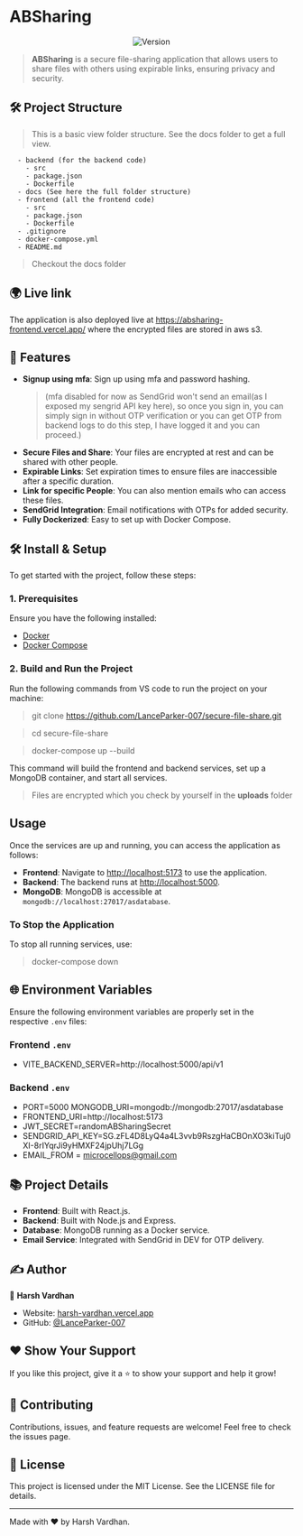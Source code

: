# ABSharing

<p align="center">
  <img alt="Version" src="https://img.shields.io/badge/version-1.0-blue.svg?cacheSeconds=2592000" />
</p>

> **ABSharing** is a secure file-sharing application that allows users to share files with others using expirable links, ensuring privacy and security.

## 🛠 Project Structure

> This is a basic view folder structure. See the docs folder to get a full view.

```
  - backend (for the backend code)
    - src
    - package.json
    - Dockerfile
  - docs (See here the full folder structure)
  - frontend (all the frontend code)
    - src
    - package.json
    - Dockerfile
  - .gitignore
  - docker-compose.yml
  - README.md
```

> Checkout the docs folder

## 🌍 Live link

The application is also deployed live at https://absharing-frontend.vercel.app/ where the encrypted files are stored in aws s3.

## 🚀 Features

- **Signup using mfa**: Sign up using mfa and password hashing.
  > (mfa disabled for now as SendGrid won't send an email(as I exposed my sengrid API key here), so once you sign in, you can simply sign in without OTP verification or you can get OTP from backend logs to do this step, I have logged it and you can proceed.)
- **Secure Files and Share**: Your files are encrypted at rest and can be shared with other people.
- **Expirable Links**: Set expiration times to ensure files are inaccessible after a specific duration.
- **Link for specific People**: You can also mention emails who can access these files.
- **SendGrid Integration**: Email notifications with OTPs for added security.
- **Fully Dockerized**: Easy to set up with Docker Compose.

## 🛠 Install & Setup

To get started with the project, follow these steps:

### 1. Prerequisites

Ensure you have the following installed:

- [Docker](https://www.docker.com/get-started)
- [Docker Compose](https://docs.docker.com/compose/install/)

### 2. Build and Run the Project

Run the following commands from VS code to run the project on your machine:

> git clone https://github.com/LanceParker-007/secure-file-share.git

> cd secure-file-share

> docker-compose up --build

This command will build the frontend and backend services, set up a MongoDB container, and start all services.

> Files are encrypted which you check by yourself in the **uploads** folder

## Usage

Once the services are up and running, you can access the application as follows:

- **Frontend**: Navigate to [http://localhost:5173](http://localhost:5173) to use the application.
- **Backend**: The backend runs at [http://localhost:5000](http://localhost:5000).
- **MongoDB**: MongoDB is accessible at `mongodb://localhost:27017/asdatabase`.

### To Stop the Application

To stop all running services, use:

> docker-compose down

## 🌐 Environment Variables

Ensure the following environment variables are properly set in the respective `.env` files:

### Frontend `.env`

- VITE_BACKEND_SERVER=http://localhost:5000/api/v1

### Backend `.env`

- PORT=5000
  MONGODB_URI=mongodb://mongodb:27017/asdatabase
- FRONTEND_URI=http://localhost:5173
- JWT_SECRET=randomABSharingSecret
- SENDGRID_API_KEY=SG.zFL4D8LyQ4a4L3vvb9RszgHaCBOnXO3kiTuj0XI-8rIYqrJi9yHMXF24jpUhj7LGg
- EMAIL_FROM = microcellops@gmail.com

## 📚 Project Details

- **Frontend**: Built with React.js.
- **Backend**: Built with Node.js and Express.
- **Database**: MongoDB running as a Docker service.
- **Email Service**: Integrated with SendGrid in DEV for OTP delivery.

## ✍️ Author

👤 **Harsh Vardhan**

- Website: [harsh-vardhan.vercel.app](https://harsh-vardhan.vercel.app)
- GitHub: [@LanceParker-007](https://github.com/LanceParker-007)

## ❤️ Show Your Support

If you like this project, give it a ⭐️ to show your support and help it grow!

## 🤝 Contributing

Contributions, issues, and feature requests are welcome! Feel free to check the issues page.

## 📝 License

This project is licensed under the MIT License. See the LICENSE file for details.

---

Made with ❤️ by Harsh Vardhan.
